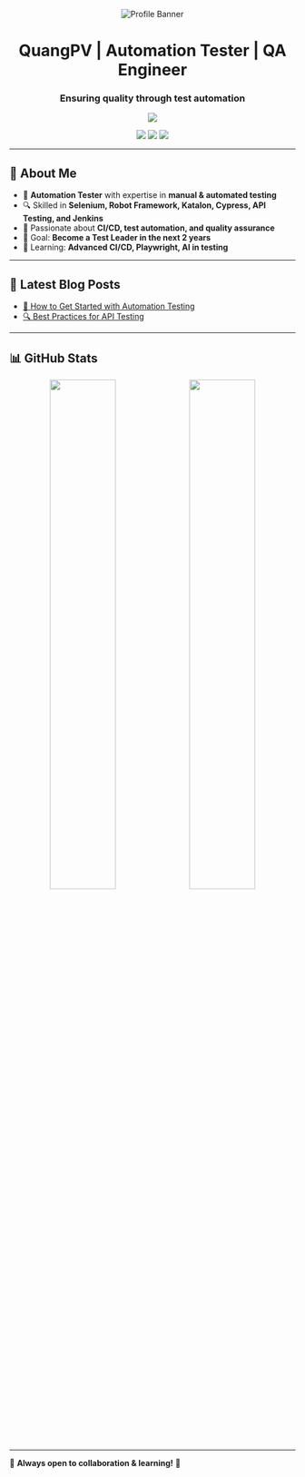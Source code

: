 <!-- Banner Section -->
<p align="center">
  <img src="YOUR_BANNER_IMAGE_URL" alt="Profile Banner">
</p>

<h1 align="center">QuangPV | Automation Tester | QA Engineer</h1>
<h3 align="center">Ensuring quality through test automation</h3>

<!-- Tech Stack -->
<p align="center">
  <img src="https://skillicons.dev/icons?i=java,python,selenium,robotframework,katalon,cypress,jenkins,git,postman,jira,mysql" />
</p>

<!-- Contact Info -->
<p align="center">
  <a href="https://linkedin.com/in/phanvanquang05032000"><img src="https://img.shields.io/badge/LinkedIn-0A66C2?style=for-the-badge&logo=linkedin&logoColor=white"></a>
  <a href="mailto:phanvanquang0503@gmail.com"><img src="https://img.shields.io/badge/Email-D14836?style=for-the-badge&logo=gmail&logoColor=white"></a>
  <a href="https://github.com/phanvanquang0503"><img src="https://img.shields.io/badge/GitHub-181717?style=for-the-badge&logo=github&logoColor=white"></a>
</p>

---

## 📌 About Me  
- 💼 **Automation Tester** with expertise in **manual & automated testing**  
- 🔍 Skilled in **Selenium, Robot Framework, Katalon, Cypress, API Testing, and Jenkins**  
- 🚀 Passionate about **CI/CD, test automation, and quality assurance**  
- 🎯 Goal: **Become a Test Leader in the next 2 years**  
- 📖 Learning: **Advanced CI/CD, Playwright, AI in testing**  

---

## 📖 Latest Blog Posts  
- [📌 How to Get Started with Automation Testing](#)  
- [🔍 Best Practices for API Testing](#)  

---

## 📊 GitHub Stats  
<p align="center">
  <img width="48%" src="https://github-readme-stats.vercel.app/api?username=phanvanquang0503&show_icons=true&theme=radical" />
  <img width="48%" src="https://github-readme-streak-stats.herokuapp.com/?user=phanvanquang0503&theme=radical" />
</p>

---

🎯 **Always open to collaboration & learning!** 🚀  


<!---
PQQUANG/PQQUANG is a ✨ special ✨ repository because its `README.md` (this file) appears on your GitHub profile.
You can click the Preview link to take a look at your changes.
--->
